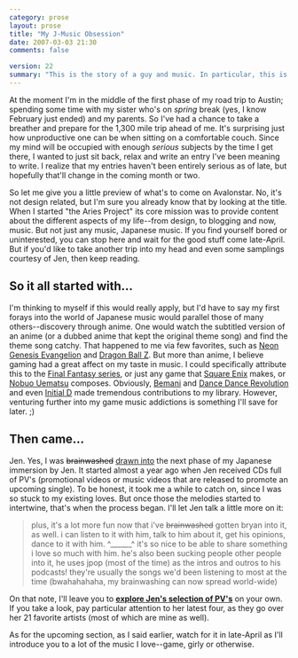 ```yaml
---
category: prose
layout: prose
title: "My J-Music Obsession"
date: 2007-03-03 21:30
comments: false

version: 22
summary: "This is the story of a guy and music. In particular, this is the story about a guy and his obsession with Japanese music. All types. From video games to the wannabe chart-toppers. He loves a hell of a lot of it."
---
```


At the moment I'm in the middle of the first phase of my road trip to Austin; spending some time with my sister who's on _spring_ break (yes, I know February just ended) and my parents. So I've had a chance to take a breather and prepare for the 1,300 mile trip ahead of me. It's surprising just how unproductive one can be when sitting on a comfortable couch. Since my mind will be occupied with enough _serious_ subjects by the time I get there, I wanted to just sit back, relax and write an entry I've been meaning to write. I realize that my entries haven't been entirely serious as of late, but hopefully that'll change in the coming month or two.

So let me give you a little preview of what's to come on Avalonstar. No, it's not design related, but I'm sure you already know that by looking at the title. When I started "the Aries Project" its core mission was to provide content about the different aspects of my life--from design, to blogging and now, music. But not just any music, Japanese music. If you find yourself bored or uninterested, you can stop here and wait for the good stuff come late-April. But if you'd like to take another trip into my head and even some samplings courtesy of Jen, then keep reading.

## So it all started with...

I'm thinking to myself if this would really apply, but I'd have to say my first forays into the world of Japanese music would parallel those of many others--discovery through anime. One would watch the subtitled version of an anime (or a dubbed anime that kept the original theme song) and find the theme song catchy. That happened to me via few favorites, such as [Neon Genesis Evangelion][1] and [Dragon Ball Z][2]. But more than anime, I believe gaming had a great affect on my taste in music. I could specifically attribute this to the [Final Fantasy series][3], or just any game that [Square Enix][4] makes, or [Nobuo Uematsu][5] composes. Obviously, [Bemani][6] and [Dance Dance Revolution][7] and even  [Initial D][8] made tremendous contributions to my library.  However, venturing further into my game music addictions is something I'll save for later. ;)

## Then came...

Jen. Yes, I was <del>brainwashed</del> <ins>drawn into</ins> the next phase of my Japanese immersion by Jen. It started almost a year ago when Jen received CDs full of PV's (promotional videos or music videos that are released to promote an upcoming single). To be honest, it took me a while to catch on, since I was so stuck to my existing loves. But once those the melodies started to intertwine, that's when the process began. I'll let Jen talk a little more on it:

> plus, it's a lot more fun now that i've <del>brainwashed</del> gotten bryan into it, as well. i can listen to it with him, talk to him about it, get his opinions, dance to it with him. ^______^ it's so nice to be able to share something i love so much with him. he's also been sucking people other people into it, he uses jpop (most of the time) as the intros and outros to his podcasts! they're usually the songs we'd been listening to most at the time (bwahahahaha, my brainwashing can now spread world-wide)

On that note, I'll leave you to [**explore Jen's selection of PV's**][9] on your own. If you take a look, pay particular attention to her latest four, as they go over her 21 favorite artists (most of which are mine as well).

As for the upcoming section, as I said earlier, watch for it in late-April as I'll introduce you to a lot of the music I love--game, girly or otherwise.

[1]: http://en.wikipedia.org/wiki/Neon_Genesis_Evangelion
[2]: http://en.wikipedia.org/wiki/Dragon_Ball_Z
[3]: http://en.wikipedia.org/wiki/Final_fantasy
[4]: http://en.wikipedia.org/wiki/Square_Enix
[5]: http://en.wikipedia.org/wiki/Nobuo_Uematsu
[6]: http://en.wikipedia.org/wiki/Bemani
[7]: http://ddrfreak.com/
[8]: http://en.wikipedia.org/wiki/Initial_D
[9]: http://community.livejournal.com/jenvie
